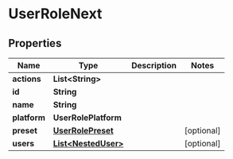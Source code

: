 

# UserRoleNext


## Properties

Name | Type | Description | Notes
------------ | ------------- | ------------- | -------------
**actions** | **List&lt;String&gt;** |  | 
**id** | **String** |  | 
**name** | **String** |  | 
**platform** | **UserRolePlatform** |  | 
**preset** | [**UserRolePreset**](UserRolePreset.md) |  |  [optional]
**users** | [**List&lt;NestedUser&gt;**](NestedUser.md) |  |  [optional]




